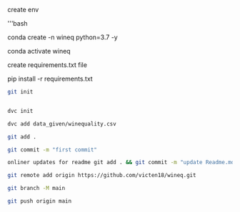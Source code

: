 create env

'''bash

conda create -n wineq python=3.7 -y

conda activate wineq

create requirements.txt file

pip install -r requirements.txt

```bash
git init


dvc init

dvc add data_given/winequality.csv

git add .

git commit -m "first commit"

onliner updates for readme git add . && git commit -m "update Readme.md"

git remote add origin https://github.com/victen18/wineq.git

git branch -M main 

git push origin main
```